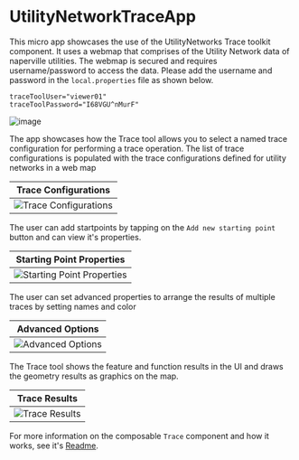 # UtilityNetworkTraceApp

This micro app showcases the use of the UtilityNetworks Trace toolkit component. It uses a webmap that comprises of the Utility Network data of naperville utilities.
The webmap is secured and requires username/password to access the data. Please add the username and password in the `local.properties` file as shown below.

```text
traceToolUser="viewer01"
traceToolPassword="I68VGU^nMurF"
```

![image](screenshots/trace.png)

The app showcases how the Trace tool allows you to select a named trace configuration for performing a trace operation. The list of trace configurations is populated with the trace configurations defined for utility networks in a web map

|Trace Configurations|
|:--:|
|![Trace Configurations](screenshots/traceconfigs.png)|

The user can add startpoints by tapping on the `Add new starting point` button and can view it's properties. 

|Starting Point Properties|
|:--:|
|![Starting Point Properties](screenshots/startingpointproperties.png)|

The user can set advanced properties to arrange the results of multiple traces by setting names and color

|Advanced Options|
|:--:|
|![Advanced Options](screenshots/advancedoptions.png)|

The Trace tool shows the feature and function results in the UI and draws the geometry results as graphics on the map.

|Trace Results|
|:--:|
|![Trace Results](screenshots/traceresults.png)|


For more information on the composable `Trace` component and how it works, see it's [Readme](../../toolkit/utilitynetworks/README.md).
